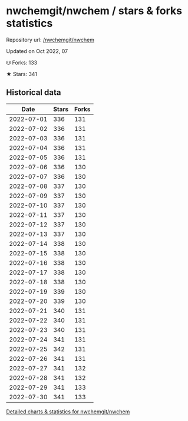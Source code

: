 # nwchemgit/nwchem / stars & forks statistics

Repository url: [/nwchemgit/nwchem](https://github.com/nwchemgit/nwchem)

Updated on Oct 2022, 07

☋ Forks: 133

★ Stars: 341

## Historical data
| Date | Stars | Forks |
|------|-------|-------|
| 2022-07-01 | 336 | 131 | 
| 2022-07-02 | 336 | 131 | 
| 2022-07-03 | 336 | 131 | 
| 2022-07-04 | 336 | 131 | 
| 2022-07-05 | 336 | 131 | 
| 2022-07-06 | 336 | 130 | 
| 2022-07-07 | 336 | 130 | 
| 2022-07-08 | 337 | 130 | 
| 2022-07-09 | 337 | 130 | 
| 2022-07-10 | 337 | 130 | 
| 2022-07-11 | 337 | 130 | 
| 2022-07-12 | 337 | 130 | 
| 2022-07-13 | 337 | 130 | 
| 2022-07-14 | 338 | 130 | 
| 2022-07-15 | 338 | 130 | 
| 2022-07-16 | 338 | 130 | 
| 2022-07-17 | 338 | 130 | 
| 2022-07-18 | 338 | 130 | 
| 2022-07-19 | 339 | 130 | 
| 2022-07-20 | 339 | 130 | 
| 2022-07-21 | 340 | 131 | 
| 2022-07-22 | 340 | 131 | 
| 2022-07-23 | 340 | 131 | 
| 2022-07-24 | 341 | 131 | 
| 2022-07-25 | 342 | 131 | 
| 2022-07-26 | 341 | 131 | 
| 2022-07-27 | 341 | 132 | 
| 2022-07-28 | 341 | 132 | 
| 2022-07-29 | 341 | 133 | 
| 2022-07-30 | 341 | 133 | 


[Detailed charts & statistics for nwchemgit/nwchem](https://reviewgithub.com/rep/nwchemgit/nwchem)
